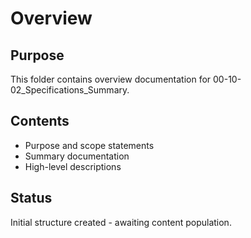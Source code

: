 # Overview

## Purpose
This folder contains overview documentation for 00-10-02_Specifications_Summary.

## Contents
- Purpose and scope statements
- Summary documentation
- High-level descriptions

## Status
Initial structure created - awaiting content population.
